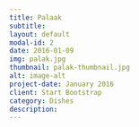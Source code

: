 ```yaml
---
title: Palaak
subtitle: 
layout: default
modal-id: 2
date: 2016-01-09
img: palak.jpg
thumbnail: palak-thumbnail.jpg
alt: image-alt
project-date: January 2016
client: Start Bootstrap
category: Dishes
description: 
---
```

